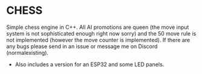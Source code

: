 # CHESS
Simple chess engine in C++. All AI promotions are queen (the move input system is not sophisticated enough right now sorry) and the 50 move rule is not implemented (however the move counter is implemented). If there are any bugs please send in an issue or message me on Discord (normalexisting).

- Also includes a version for an ESP32 and some LED panels.
